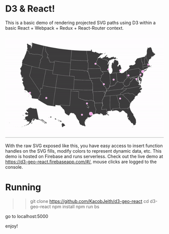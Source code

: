 # D3 & React!

This is a basic demo of rendering projected SVG paths using D3 within a basic React + Webpack + Redux + React-Router context. 

![example](d3-geo-react.gif)

With the raw SVG exposed like this, you have easy access to insert function handles on the SVG fills, modify colors to represent dynamic data, etc. This demo is hosted on Firebase and runs serverless. Check out the live demo at https://d3-geo-react.firebaseapp.com/#/, mouse clicks are logged to the console. 

# Running

>> git clone https://github.com/KacobJeith/d3-geo-react
>> cd d3-geo-react
>> npm install 
>> npm run bs

go to localhost:5000

enjoy!
